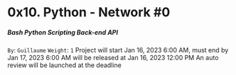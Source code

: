 # 0x10. Python - Network #0
##### Bash Python Scripting Back-end API
 `By`: `Guillaume`
 `Weight`: `1`
 Project will start Jan 16, 2023 6:00 AM, must end by Jan 17, 2023 6:00 AM
 will be released at Jan 16, 2023 12:00 PM
 An auto review will be launched at the deadline
